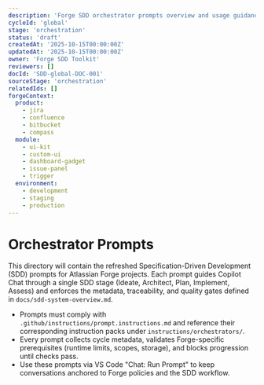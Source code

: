 ```yaml
---
description: 'Forge SDD orchestrator prompts overview and usage guidance'
cycleId: 'global'
stage: 'orchestration'
status: 'draft'
createdAt: '2025-10-15T00:00:00Z'
updatedAt: '2025-10-15T00:00:00Z'
owner: 'Forge SDD Toolkit'
reviewers: []
docId: 'SDD-global-DOC-001'
sourceStage: 'orchestration'
relatedIds: []
forgeContext:
  product:
    - jira
    - confluence
    - bitbucket
    - compass
  module:
    - ui-kit
    - custom-ui
    - dashboard-gadget
    - issue-panel
    - trigger
  environment:
    - development
    - staging
    - production
---
```


# Orchestrator Prompts

This directory will contain the refreshed Specification-Driven Development (SDD) prompts for Atlassian Forge projects. Each prompt guides Copilot Chat through a single SDD stage (Ideate, Architect, Plan, Implement, Assess) and enforces the metadata, traceability, and quality gates defined in `docs/sdd-system-overview.md`.

- Prompts must comply with `.github/instructions/prompt.instructions.md` and reference their corresponding instruction packs under `instructions/orchestrators/`.
- Every prompt collects cycle metadata, validates Forge-specific prerequisites (runtime limits, scopes, storage), and blocks progression until checks pass.
- Use these prompts via VS Code "Chat: Run Prompt" to keep conversations anchored to Forge policies and the SDD workflow.
